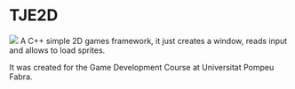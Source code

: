 # TJE2D
![](./data/menus/intro.tga)
A C++ simple 2D games framework, it just creates a window, reads input and allows to load sprites.

It was created for the Game Development Course at Universitat Pompeu Fabra.
